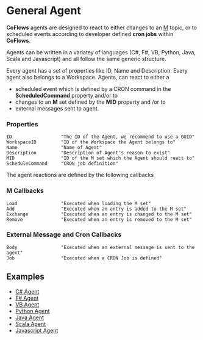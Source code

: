 General Agent
===

**CoFlows** agents are designed to react to either changes to an [M](../M.md "M Set") topic, or to scheduled events according to developer defined **cron jobs** within **CoFlows**.

Agents can be written in a variatey of languages (C#, F#, VB, Python, Java, Scala and Javascript) and all follow the same generic structure.

Every agent has a set of properties like ID, Name and Description. Every agent also belongs to a Workspace.
Agents, can react to either a 
* scheduled event which is defined by a CRON command in the **ScheduledCommand** property and/or to
* changes to an **M** set defined by the **MID** property and /or to
* external messages sent to agent.

### Properties

    ID                  "The ID of the Agent, we recommend to use a GUID"
    WorkspaceID         "ID of the Workspace the Agent belongs to"
    Name                "Name of Agent"
    Description         "Description of Agent's reason to exist"
    MID                 "ID of the M set which the Agent should react to"
    ScheduleCommand     "CRON job definition"


The agent reactions are defined by the following callbacks
### M Callbacks

    Load                "Executed when loading the M set"
    Add                 "Executed when an entry is added to the M set"
    Exchange            "Executed when an entry is changed to the M set"
    Remove              "Executed when an entry is removed to the M set"

### External Message and Cron Callbacks

    Body                "Executed when an external message is sent to the agent"
    Job                 "Executed when a CRON Job is defined"

## Examples
* [C# Agent](Agents_cs.md "C# Agent")
* [F# Agent](Agents_fs.md "F# Agent")
* [VB Agent](Agents_vb.md "VB Agent")
* [Python Agent](Agents_py.md "Python Agent")
* [Java Agent](Agents_java.md "Java Agent")
* [Scala Agent](Agents_scala.md "Scala Agent")
* [Javascript Agent](Agents_js.md "Javascript Agent")
